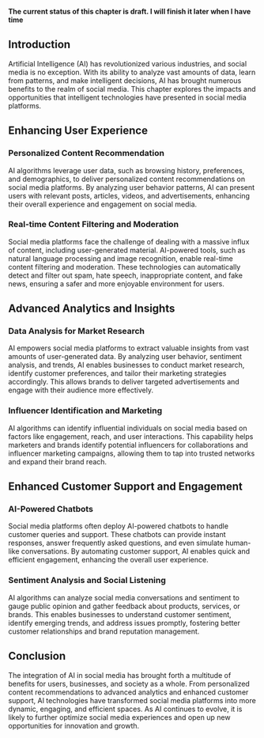**The current status of this chapter is draft. I will finish it later when I have time**

Introduction
------------

Artificial Intelligence (AI) has revolutionized various industries, and social media is no exception. With its ability to analyze vast amounts of data, learn from patterns, and make intelligent decisions, AI has brought numerous benefits to the realm of social media. This chapter explores the impacts and opportunities that intelligent technologies have presented in social media platforms.

Enhancing User Experience
-------------------------

### Personalized Content Recommendation

AI algorithms leverage user data, such as browsing history, preferences, and demographics, to deliver personalized content recommendations on social media platforms. By analyzing user behavior patterns, AI can present users with relevant posts, articles, videos, and advertisements, enhancing their overall experience and engagement on social media.

### Real-time Content Filtering and Moderation

Social media platforms face the challenge of dealing with a massive influx of content, including user-generated material. AI-powered tools, such as natural language processing and image recognition, enable real-time content filtering and moderation. These technologies can automatically detect and filter out spam, hate speech, inappropriate content, and fake news, ensuring a safer and more enjoyable environment for users.

Advanced Analytics and Insights
-------------------------------

### Data Analysis for Market Research

AI empowers social media platforms to extract valuable insights from vast amounts of user-generated data. By analyzing user behavior, sentiment analysis, and trends, AI enables businesses to conduct market research, identify customer preferences, and tailor their marketing strategies accordingly. This allows brands to deliver targeted advertisements and engage with their audience more effectively.

### Influencer Identification and Marketing

AI algorithms can identify influential individuals on social media based on factors like engagement, reach, and user interactions. This capability helps marketers and brands identify potential influencers for collaborations and influencer marketing campaigns, allowing them to tap into trusted networks and expand their brand reach.

Enhanced Customer Support and Engagement
----------------------------------------

### AI-Powered Chatbots

Social media platforms often deploy AI-powered chatbots to handle customer queries and support. These chatbots can provide instant responses, answer frequently asked questions, and even simulate human-like conversations. By automating customer support, AI enables quick and efficient engagement, enhancing the overall user experience.

### Sentiment Analysis and Social Listening

AI algorithms can analyze social media conversations and sentiment to gauge public opinion and gather feedback about products, services, or brands. This enables businesses to understand customer sentiment, identify emerging trends, and address issues promptly, fostering better customer relationships and brand reputation management.

Conclusion
----------

The integration of AI in social media has brought forth a multitude of benefits for users, businesses, and society as a whole. From personalized content recommendations to advanced analytics and enhanced customer support, AI technologies have transformed social media platforms into more dynamic, engaging, and efficient spaces. As AI continues to evolve, it is likely to further optimize social media experiences and open up new opportunities for innovation and growth.
